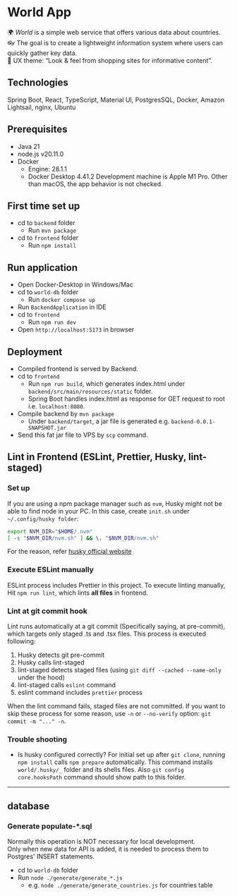 # World App
🌍 *World* is a simple web service that offers various data about countries.  
👓 The goal is to create a lightweight information system where users can quickly gather key data.  
💎 UX theme: “Look & feel from shopping sites for informative content”.

## Technologies
Spring Boot, React, TypeScript, Material UI, PostgresSQL, Docker, Amazon Lightsail, nginx, Ubuntu

## Prerequisites
- Java 21
- node.js v20.11.0
- Docker 
  - Engine: 28.1.1
  - Docker Desktop 4.41.2
Development machine is Apple M1 Pro. Other than macOS, the app behavior is not checked. 

## First time set up
- cd to `backend` folder
  - Run `mvn package`
- cd to `frontend` folder
  - Run `npm install`

## Run application
- Open Docker-Desktop in Windows/Mac
- cd to `world-db` folder
  - Run `docker compose up`
- Run `BackendApplication` in IDE 
- cd to `frontend`
  - Run `npm run dev`
- Open `http://localhost:5173` in browser

## Deployment
- Compiled frontend is served by Backend.
- cd to `frontend`
  - Run `npm run build`, which generates index.html under `backend/src/main/resources/static` folder.
  - Spring Boot handles index.html as response for GET request to root i.e. `localhost:8080`.
- Compile backend by `mvn package`
  - Under `backend/target`, a jar file is generated e.g. `backend-0.0.1-SNAPSHOT.jar`
- Send this fat jar file to VPS by `scp` command.

## Lint in Frontend (ESLint, Prettier, Husky, lint-staged)
### Set up
If you are using a npm package manager such as `nvm`, Husky might not be able to find node in your PC.
In this case, create `init.sh` under `~/.config/husky folder`:
```init.sh
export NVM_DIR="$HOME/.nvm"
[ -s "$NVM_DIR/nvm.sh" ] && \. "$NVM_DIR/nvm.sh" 
```
For the reason, refer [husky official website](https://typicode.github.io/husky/how-to.html#node-version-managers-and-guis)

### Execute ESLint manually
ESLint process includes Prettier in this project.
To execute linting manually, Hit `npm run lint`, which lints **all files** in frontend.   

### Lint at git commit hook
Lint runs automatically at a git commit (Specifically saying, at pre-commit), 
which targets only staged .ts and .tsx files. This process is executed following:  
1. Husky detects git pre-commit
2. Husky calls lint-staged
3. lint-staged detects staged files (using `git diff --cached --name-only` under the hood)
4. lint-staged calls `eslint` command
5. eslint command includes `prettier` process  

When the lint command fails, staged files are not committed. 
If you want to skip these process for some reason, use `-n` or `--no-verify` option: `git commit -m "..." -n`.

### Trouble shooting
- Is husky configured correctly?
For initial set up after `git clone`, running `npm install` calls `npm prepare` automatically.
This command installs `world/.husky/_` folder and its shells files.
Also `git config core.hooksPath` command should show path to this folder.

---

## database
### Generate populate-*.sql
Normally this operation is NOT necessary for local development.  
Only when new data for API is added, it is needed to process them to Postgres' INSERT statements.   
- cd to `world-db` folder
- Run `node ./generate/generate_*.js`
  - e.g. `node ./generate/generate_countries.js` for countries table